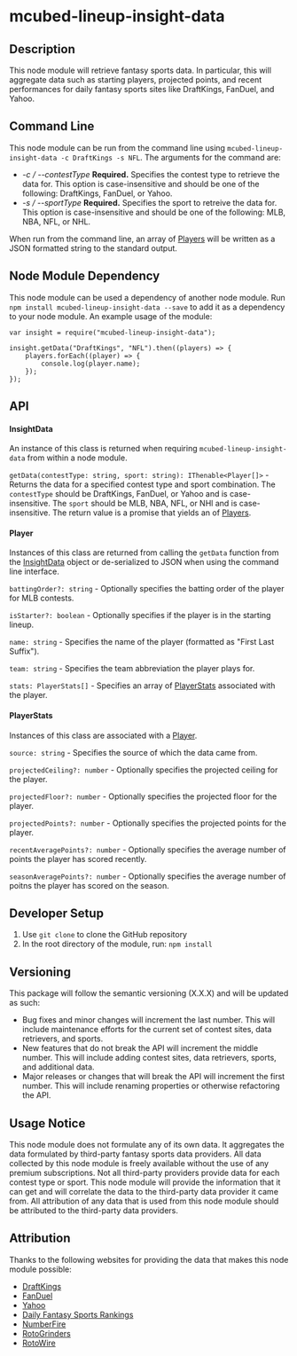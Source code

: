 # mcubed-lineup-insight-data

Description
----
This node module will retrieve fantasy sports data. In particular, this will aggregate data such as starting players, projected points, and recent performances for daily fantasy sports sites like DraftKings, FanDuel, and Yahoo.

Command Line
----
This node module can be run from the command line using `mcubed-lineup-insight-data -c DraftKings -s NFL`. The arguments for the command are:

* *-c / --contestType* **Required.** Specifies the contest type to retrieve the data for. This option is case-insensitive and should be one of the following: DraftKings, FanDuel, or Yahoo.
* *-s / --sportType* **Required.** Specifies the sport to retreive the data for. This option is case-insensitive and should be one of the following: MLB, NBA, NFL, or NHL.

When run from the command line, an array of [Players](#Player) will be written as a JSON formatted string to the standard output.

Node Module Dependency
----
This node module can be used a dependency of another node module. Run `npm install mcubed-lineup-insight-data --save` to add it as a dependency to your node module. An example usage of the module:

```
var insight = require("mcubed-lineup-insight-data");

insight.getData("DraftKings", "NFL").then((players) => {
    players.forEach((player) => {
        console.log(player.name);
    });
});
```

API
----
#### <a name="InsightData"></a>InsightData
An instance of this class is returned when requiring `mcubed-lineup-insight-data` from within a node module.

`getData(contestType: string, sport: string): IThenable<Player[]>` - Returns the data for a specified contest type and sport combination. The `contestType` should be DraftKings, FanDuel, or Yahoo and is case-insensitive. The `sport` should be MLB, NBA, NFL, or NHl and is case-insensitive. The return value is a promise that yields an of [Players](#Player).

#### <a name="Player"></a>Player
Instances of this class are returned from calling the `getData` function from the [InsightData](#InsightData) object or de-serialized to JSON when using the command line interface.

`battingOrder?: string` - Optionally specifies the batting order of the player for MLB contests.

`isStarter?: boolean` - Optionally specifies if the player is in the starting lineup.

`name: string` - Specifies the name of the player (formatted as "First Last Suffix").

`team: string` - Specifies the team abbreviation the player plays for.

`stats: PlayerStats[]` - Specifies an array of [PlayerStats](#PlayerStats) associated with the player.

#### <a name="PlayerStats"></a>PlayerStats
Instances of this class are associated with a [Player](#Player).

`source: string` - Specifies the source of which the data came from.

`projectedCeiling?: number` - Optionally specifies the projected ceiling for the player.

`projectedFloor?: number` - Optionally specifies the projected floor for the player.

`projectedPoints?: number` - Optionally specifies the projected points for the player.

`recentAveragePoints?: number` - Optionally specifies the average number of points the player has scored recently.

`seasonAveragePoints?: number` - Optionally specifies the average number of poitns the player has scored on the season.

Developer Setup
----
1. Use `git clone` to clone the GitHub repository
1. In the root directory of the module, run: `npm install`

Versioning
----
This package will follow the semantic versioning (X.X.X) and will be updated as such:

* Bug fixes and minor changes will increment the last number. This will include maintenance efforts for the current set of contest sites, data retrievers, and sports.
* New features that do not break the API will increment the middle number. This will include adding contest sites, data retrievers, sports, and additional data.
* Major releases or changes that will break the API will increment the first number. This will include renaming properties or otherwise refactoring the API.

Usage Notice
----
This node module does not formulate any of its own data. It aggregates the data formulated by third-party fantasy sports data providers. All data collected by this node module is freely available without the use of any premium subscriptions. Not all third-party providers provide data for each contest type or sport. This node module will provide the information that it can get and will correlate the data to the third-party data provider it came from. All attribution of any data that is used from this node module should be attributed to the third-party data providers.

Attribution
----
Thanks to the following websites for providing the data that makes this node module possible:

* [DraftKings](https://www.draftkings.com)
* [FanDuel](https://www.fanduel.com)
* [Yahoo](https://sports.yahoo.com/dailyfantasy/)
* [Daily Fantasy Sports Rankings](https://www.dailyfantasysportsrankings.com/)
* [NumberFire](https://www.numberfire.com/)
* [RotoGrinders](https://www.rotogrinders.com/)
* [RotoWire](http://www.rotowire.com/)
